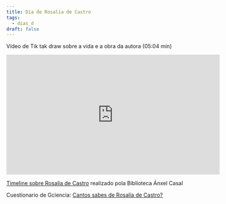 ```yaml
---
title: Día de Rosalía de Castro
tags:
  - dias_d
draft: false
---
```

Vídeo de Tik tak draw sobre a vida e a obra da autora (05:04 min)

<iframe width="560" height="315" src="https://www.youtube.com/embed/5sLT5qSVuWg" title="YouTube video player" frameborder="0" allow="accelerometer; autoplay; clipboard-write; encrypted-media; gyroscope; picture-in-picture" allowfullscreen></iframe>

[Timeline sobre Rosalía de Castro](https://cdn.knightlab.com/libs/timeline3/latest/embed/index.html?source=1HXbxKwkXQolC3vhjCfSTIjhXfth2u_QNgi_hBSTDNOE&font=Default&lang=en&initial_zoom=2&height=650) realizado pola Biblioteca Ánxel Casal

 Cuestionario de Gciencia: [Cantos sabes de Rosalía de Castro?](https://www.gciencia.com/historias-gc/canto-sabes-de-rosalia-de-castro/)